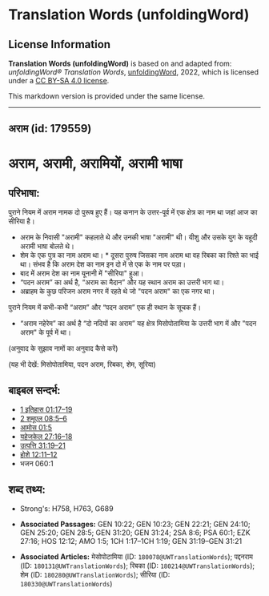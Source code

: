 # Translation Words (unfoldingWord)

## License Information

**Translation Words (unfoldingWord)** is based on and adapted from: _unfoldingWord® Translation Words_, [unfoldingWord](https://unfoldingword.org/utw), 2022, which is licensed under a [CC BY-SA 4.0 license](https://creativecommons.org/licenses/by-sa/4.0/legalcode.en).

This markdown version is provided under the same license.



--------------------------------

## अराम (id: 179559)

अराम, अरामी, अरामियों, अरामी भाषा
=================================

परिभाषा:
--------

पुराने नियम में अराम नामक दो पुरूष हुए हैं। यह कनान के उत्तर\-पूर्व में एक क्षेत्र का नाम था जहां आज का सीरिया है।

* अराम के निवासी "अरामी" कहलाते थे और उनकी भाषा "अरामी" थी। यीशु और उसके युग के यहूदी अरामी भाषा बोलते थे।
* शेम के एक पुत्र का नाम अराम था। \* दूसरा पुरुष जिसका नाम अराम था वह रिबका का रिश्ते का भाई था। संभव है कि अराम देश का नाम इन दो में से एक के नाम पर पड़ा।
* बाद में अराम देश का नाम यूनानी में "सीरिया" हुआ।
* “पदन अराम” का अर्थ है, “अराम का मैदान” और यह स्थान अराम का उत्तरी भाग था।
* अब्राहम के कुछ परिजन अराम नगर में रहते थे जो "पदन अराम" का एक नगर था।

पुराने नियम में कभी\-कभी “अराम” और “पदन अराम” एक ही स्थान के सूचक हैं।

* “अराम नहेरेम” का अर्थ है “दो नदियों का अराम” यह क्षेत्र मिसोपोतामिया के उत्तरी भाग में और "पदन अराम" के पूर्व में था।

(अनुवाद के सुझाव नामों का अनुवाद कैसे करें)

(यह भी देखें: मिसोपोतामिया, पदन अराम, रिबका, शेम, सूरिया)

बाइबल सन्दर्भ:
--------------

* [1 इतिहास 01:17–19](https://ref.ly/1Chr0:0)
* [2 शमूएल 08:5–6](https://ref.ly/2Sam0:0)
* [आमोस 01:5](https://ref.ly/Amos1:5)
* [यहेजकेल 27:16–18](https://ref.ly/Ezek27:16-Ezek27:18)
* [उत्पत्ति 31:19–21](https://ref.ly/Gen31:19-Gen31:21)
* [होशे 12:11–12](https://ref.ly/Hos12:11-Hos12:12)
* भजन 060:1

शब्द तथ्य:
----------

* Strong's: H758, H763, G689

* **Associated Passages:** GEN 10:22; GEN 10:23; GEN 22:21; GEN 24:10; GEN 25:20; GEN 28:5; GEN 31:20; GEN 31:24; 2SA 8:6; PSA 60:1; EZK 27:16; HOS 12:12; AMO 1:5; 1CH 1:17–1CH 1:19; GEN 31:19–GEN 31:21
* **Associated Articles:** मेसोपोटामिया (ID: `180078@UWTranslationWords`); पद्दनराम (ID: `180131@UWTranslationWords`); रिबका (ID: `180214@UWTranslationWords`); शेम (ID: `180280@UWTranslationWords`); सीरिया (ID: `180330@UWTranslationWords`)

